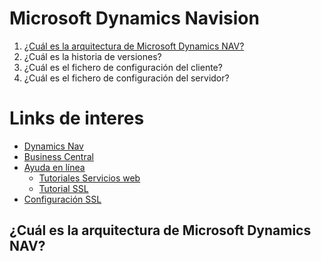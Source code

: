 # Microsoft Dynamics Navision

1. [¿Cuál es la arquitectura de Microsoft Dynamics NAV?](#Cual-es-la-arquitectura-de-Microsoft-Dynamics-NAV)
2. ¿Cuál es la historia de versiones?
3. ¿Cuál es el fichero de configuración del cliente?
4. ¿Cuál es el fichero de configuración del servidor?

# Links de interes
- [Dynamics Nav](https://docs.microsoft.com/en-us/dynamics-nav-app/)
- [Business Central](https://docs.microsoft.com/en-us/dynamics365/business-central/)
- [Ayuda en línea](https://navhelp110.fenwickcloud.com.au/main.aspx?lang=en)
  - [Tutoriales Servicios web](https://navhelp110.fenwickcloud.com.au/main.aspx?lang=en&content=conWebServiceWalkthroughs.htm)
  - [Tutorial SSL](https://navhelp110.fenwickcloud.com.au/main.aspx?lang=en&content=wlkConfiguringWebServicesUseSSLSOAPOdata.htm)
- [Configuración SSL](https://ksdconsultancy.blog/2015/08/09/configuring-web-services-to-use-ssl-soap-and-odata/)


## ¿Cuál es la arquitectura de Microsoft Dynamics NAV?

